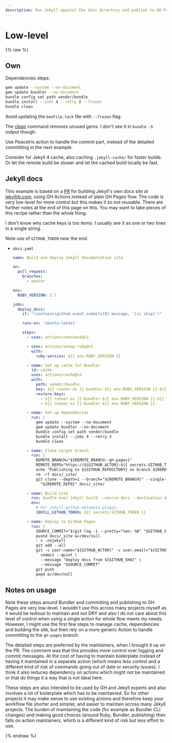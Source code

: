 ```yaml
---
description: Run Jekyll against the docs directory and publish to GH Pages, using generic actions
---
```

# Low-level

{% raw %}

## Own

Dependencies steps:

```sh
gem update --system --no-document
gem update bundler --no-document
bundle config set path vendor/bundle
bundle install --jobs 4 --retry 3 --frozen
bundle clean
```

Avoid updating the `Gemfile.lock` file with `--frozen` flag.

The [clean](https://bundler.io/man/bundle-clean.1.html) command removes unused gems. I don't see it in `bundle -h` output though.

Use PeaceIris action to handle the commit part, instead of the detailed committing in the next example.

Consider for Jekyll 4 cache, also caching `.jekyll-cache/` for faster builds. Or let the remote build be slower and let the cached build locally be fast.


## Jekyll docs

This example is based on a [PR](https://github.com/jekyll/jekyll/pull/8201/files) for building Jekyll's own docs site at [jekyllrb.com](https://jekyllrb.com), using GH Actions instead of plain GH Pages flow. The code is very low-level for more control but this makes it so not reusable. There are further notes at the end of this page on this. You may want to take pieces of this recipe rather than the whole thing.

I don't know why cache keys is too items. I usually see it as one or two lines in a single string.

Note use of `GITHUB_TOKEN` near the end.

- `docs.yaml`
    ```yaml
    name: Build and deploy Jekyll documentation site

    on:
      pull_request:
        branches:
          - master

    env:
      RUBY_VERSION: 2.7

    jobs:
      deploy_docs:
        if: "!contains(github.event.commits[0].message, '[ci skip]')"

        runs-on: 'ubuntu-latest'

        steps:
          - uses: actions/checkout@v2

          - uses: actions/setup-ruby@v1
            with:
              ruby-version: ${{ env.RUBY_VERSION }}

          - name: Set up cache for Bundler
            id: cache
            uses: actions/cache@v2
            with:
              path: vendor/bundle
              key: ${{ runner.os }}-bundler-${{ env.RUBY_VERSION }}-${{ hashFiles('Gemfile') }}-${{ hashFiles('jekyll.gemspec') }}
              restore-keys:
                - ${{ runner.os }}-bundler-${{ env.RUBY_VERSION }}-${{ hashFiles('Gemfile') }}-
                - ${{ runner.os }}-bundler-${{ env.RUBY_VERSION }}-

          - name: Set up dependencies
            run: |
              gem update --system --no-document
              gem update bundler --no-document
              bundle config set path vendor/bundle
              bundle install --jobs 4 --retry 3
              bundle clean

          - name: Clone target branch
            run: |
              REMOTE_BRANCH="${REMOTE_BRANCH:-gh-pages}"
              REMOTE_REPO="https://${GITHUB_ACTOR}:${{ secrets.GITHUB_TOKEN }}@github.com/${GITHUB_REPOSITORY}.git"
              echo "Publishing to ${GITHUB_REPOSITORY} on branch ${REMOTE_BRANCH}"
              rm -rf docs/_site/
              git clone --depth=1 --branch="${REMOTE_BRANCH}" --single-branch --no-checkout \
                "${REMOTE_REPO}" docs/_site/

          - name: Build site
            run: bundle exec jekyll build --source docs --destination docs/_site --verbose --trace
            env:
              # For jekyll-github-metadata plugin.
              JEKYLL_GITHUB_TOKEN: ${{ secrets.GITHUB_TOKEN }}

          - name: Deploy to GitHub Pages
            run: |
              SOURCE_COMMIT="$(git log -1 --pretty="%an: %B" "$GITHUB_SHA")"
              pushd docs/_site &>/dev/null
              : > .nojekyll
              git add --all
              git -c user.name="${GITHUB_ACTOR}" -c user.email="${GITHUB_ACTOR}@users.noreply.github.com" \
                commit --quiet \
                --message "Deploy docs from ${GITHUB_SHA}" \
                --message "$SOURCE_COMMIT"
              git push
              popd &>/dev/null
    ```


## Notes on usage

Note these steps around Bundler and committing and publishing to GH Pages are very low-level. I wouldn't use this across many projects myself as it would be tedious to maintain and not DRY and also I do not care about this level of control when using a single action for whole flow meets my needs. However, I might use the first few steps to manage cache, dependencies and building the site, but then rely on a more generic Action to handle committing to the `gh-pages` branch.

The detailed steps are preferred by the maintainers, when I brought it up on the PR. The comment was that this provides more control over logging and commit messages. At the cost of having to maintain boilerplate instead of having it maintained in a separate action (which means less control and a different kind of risk of commands going out of date or security issues). I think it also reduces dependency on actions which might not be maintained or that do things it a way that is not ideal here.

These steps are also intended to be used by GH and Jekyll experts and also involves a lot of boilerplate which has to be maintained. So for other projects it may make sense to use existing actions and therefore keep your workflow file shorter and simpler, and easier to maintain across many Jekyll projects. The burden of maintaining the code (for example as Bundler CLI changes) and making good choices (around Ruby, Bundler, publishing) then falls on action maintainers, which is a different kind of risk but less effort to use.

{% endraw %}
